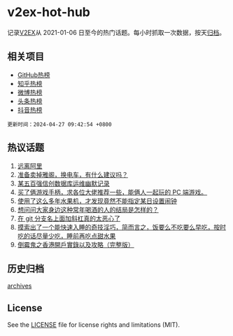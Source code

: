 # v2ex-hot-hub

 记录[V2EX](https://www.v2ex.com/)从 2021-01-06 日至今的热门话题。每小时抓取一次数据，按天[归档](archives)。
 
 ## 相关项目

- [GitHub热榜](https://github.com/lonnyzhang423/github-hot-hub)
- [知乎热榜](https://github.com/lonnyzhang423/zhihu-hot-hub)
- [微博热榜](https://github.com/lonnyzhang423/weibo-hot-hub)
- [头条热榜](https://github.com/lonnyzhang423/toutiao-hot-hub)
- [抖音热榜](https://github.com/lonnyzhang423/douyin-hot-hub)


 `更新时间：2024-04-27 09:42:54 +0800`

## 热议话题

1. [远离阿里](https://www.v2ex.com/t/1035856)
1. [准备卖掉雅阁，换电车，有什么建议吗？](https://www.v2ex.com/t/1035814)
1. [某五百强信创数据库运维幽默记录](https://www.v2ex.com/t/1035840)
1. [买了俩游戏手柄，求各位大佬推荐一些，能俩人一起玩的 PC 端游戏。](https://www.v2ex.com/t/1035833)
1. [使用了这么多年水果机，才发现竟然不能指定某日设置闹钟](https://www.v2ex.com/t/1035817)
1. [想问问大家身边这种常年喝酒的人的结局是怎样的？](https://www.v2ex.com/t/1035930)
1. [在 git 分支名上面加斜杠真的太恶心了](https://www.v2ex.com/t/1035964)
1. [摸索出了一个能快速入睡的奇技淫巧，简而言之，饭要么不吃要么早吃，按时吃的话尽量少吃，睡前再吃点甜水果](https://www.v2ex.com/t/1035813)
1. [倒霉鬼之香港開戶實錄以及攻略（完整版）](https://www.v2ex.com/t/1035880)

## 历史归档

[archives](archives)

## License

See the [LICENSE](LICENSE) file for license rights and limitations (MIT).
